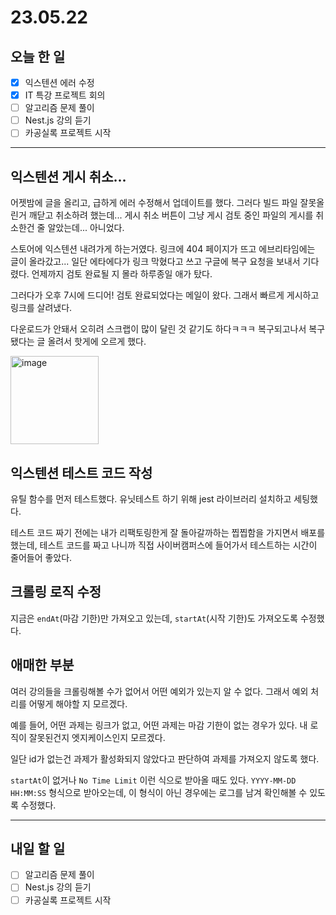 # 23.05.22

## 오늘 한 일

- [x] 익스텐션 에러 수정
- [x] IT 특강 프로젝트 회의
- [ ] 알고리즘 문제 풀이
- [ ] Nest.js 강의 듣기
- [ ] 카공실록 프로젝트 시작

---

## 익스텐션 게시 취소...

어젯밤에 글을 올리고, 급하게 에러 수정해서 업데이트를 했다. 그러다 빌드 파일 잘못올린거 깨닫고 취소하려 했는데... 게시 취소 버튼이 그냥 게시 검토 중인 파일의 게시를 취소한건 줄 알았는데... 아니었다.

스토어에 익스텐션 내려가게 하는거였다. 링크에 404 페이지가 뜨고 에브리타임에는 글이 올라갔고... 일단 에타에다가 링크 막혔다고 쓰고 구글에 복구 요청을 보내서 기다렸다. 언제까지 검토 완료될 지 몰라 하루종일 애가 탔다.

그러다가 오후 7시에 드디어! 검토 완료되었다는 메일이 왔다. 그래서 빠르게 게시하고 링크를 살려냈다.

다운로드가 안돼서 오히려 스크랩이 많이 달린 것 같기도 하다ㅋㅋㅋ 복구되고나서 복구됐다는 글 올려서 핫게에 오르게 했다.

<img width="141" alt="image" src="https://github.com/kangju2000/gachon-extension/assets/23312485/6dbc2240-7384-49f7-9151-7d39710640b4"/>

## 익스텐션 테스트 코드 작성

유틸 함수를 먼저 테스트했다. 유닛테스트 하기 위해 jest 라이브러리 설치하고 세팅했다.

테스트 코드 짜기 전에는 내가 리팩토링한게 잘 돌아갈까하는 찝찝함을 가지면서 배포를 했는데, 테스트 코드를 짜고 나니까 직접 사이버캠퍼스에 들어가서 테스트하는 시간이 줄어들어 좋았다.

## 크롤링 로직 수정

지금은 `endAt`(마감 기한)만 가져오고 있는데, `startAt`(시작 기한)도 가져오도록 수정했다.

## 애매한 부분

여러 강의들을 크롤링해볼 수가 없어서 어떤 예외가 있는지 알 수 없다. 그래서 예외 처리를 어떻게 해야할 지 모르겠다.

예를 들어, 어떤 과제는 링크가 없고, 어떤 과제는 마감 기한이 없는 경우가 있다. 내 로직이 잘못된건지 엣지케이스인지 모르겠다.

일단 id가 없는건 과제가 활성화되지 않았다고 판단하여 과제를 가져오지 않도록 했다.

`startAt`이 없거나 `No Time Limit` 이런 식으로 받아올 때도 있다. `YYYY-MM-DD HH:MM:SS` 형식으로 받아오는데, 이 형식이 아닌 경우에는 로그를 남겨 확인해볼 수 있도록 수정했다.

---

## 내일 할 일

- [ ] 알고리즘 문제 풀이
- [ ] Nest.js 강의 듣기
- [ ] 카공실록 프로젝트 시작
